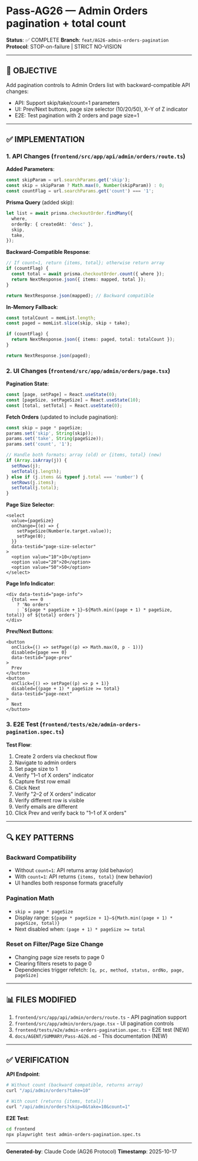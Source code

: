 # Pass-AG26 — Admin Orders pagination + total count

**Status**: ✅ COMPLETE
**Branch**: `feat/AG26-admin-orders-pagination`
**Protocol**: STOP-on-failure | STRICT NO-VISION

---

## 🎯 OBJECTIVE

Add pagination controls to Admin Orders list with backward-compatible API changes:
- API: Support skip/take/count=1 parameters
- UI: Prev/Next buttons, page size selector (10/20/50), X–Y of Z indicator
- E2E: Test pagination with 2 orders and page size=1

---

## ✅ IMPLEMENTATION

### 1. API Changes (`frontend/src/app/api/admin/orders/route.ts`)

**Added Parameters**:
```typescript
const skipParam = url.searchParams.get('skip');
const skip = skipParam ? Math.max(0, Number(skipParam)) : 0;
const countFlag = url.searchParams.get('count') === '1';
```

**Prisma Query** (added skip):
```typescript
let list = await prisma.checkoutOrder.findMany({
  where,
  orderBy: { createdAt: 'desc' },
  skip,
  take,
});
```

**Backward-Compatible Response**:
```typescript
// If count=1, return {items, total}; otherwise return array
if (countFlag) {
  const total = await prisma.checkoutOrder.count({ where });
  return NextResponse.json({ items: mapped, total });
}

return NextResponse.json(mapped); // Backward compatible
```

**In-Memory Fallback**:
```typescript
const totalCount = memList.length;
const paged = memList.slice(skip, skip + take);

if (countFlag) {
  return NextResponse.json({ items: paged, total: totalCount });
}

return NextResponse.json(paged);
```

### 2. UI Changes (`frontend/src/app/admin/orders/page.tsx`)

**Pagination State**:
```typescript
const [page, setPage] = React.useState(0);
const [pageSize, setPageSize] = React.useState(10);
const [total, setTotal] = React.useState(0);
```

**Fetch Orders** (updated to include pagination):
```typescript
const skip = page * pageSize;
params.set('skip', String(skip));
params.set('take', String(pageSize));
params.set('count', '1');

// Handle both formats: array (old) or {items, total} (new)
if (Array.isArray(j)) {
  setRows(j);
  setTotal(j.length);
} else if (j.items && typeof j.total === 'number') {
  setRows(j.items);
  setTotal(j.total);
}
```

**Page Size Selector**:
```tsx
<select
  value={pageSize}
  onChange={(e) => {
    setPageSize(Number(e.target.value));
    setPage(0);
  }}
  data-testid="page-size-selector"
>
  <option value="10">10</option>
  <option value="20">20</option>
  <option value="50">50</option>
</select>
```

**Page Info Indicator**:
```tsx
<div data-testid="page-info">
  {total === 0
    ? 'No orders'
    : `${page * pageSize + 1}–${Math.min((page + 1) * pageSize, total)} of ${total} orders`}
</div>
```

**Prev/Next Buttons**:
```tsx
<button
  onClick={() => setPage((p) => Math.max(0, p - 1))}
  disabled={page === 0}
  data-testid="page-prev"
>
  Prev
</button>
<button
  onClick={() => setPage((p) => p + 1)}
  disabled={(page + 1) * pageSize >= total}
  data-testid="page-next"
>
  Next
</button>
```

### 3. E2E Test (`frontend/tests/e2e/admin-orders-pagination.spec.ts`)

**Test Flow**:
1. Create 2 orders via checkout flow
2. Navigate to admin orders
3. Set page size to 1
4. Verify "1–1 of X orders" indicator
5. Capture first row email
6. Click Next
7. Verify "2–2 of X orders" indicator
8. Verify different row is visible
9. Verify emails are different
10. Click Prev and verify back to "1–1 of X orders"

---

## 🔍 KEY PATTERNS

### Backward Compatibility
- Without `count=1`: API returns array (old behavior)
- With `count=1`: API returns `{items, total}` (new behavior)
- UI handles both response formats gracefully

### Pagination Math
- `skip = page * pageSize`
- Display range: `${page * pageSize + 1}–${Math.min((page + 1) * pageSize, total)}`
- Next disabled when: `(page + 1) * pageSize >= total`

### Reset on Filter/Page Size Change
- Changing page size resets to page 0
- Clearing filters resets to page 0
- Dependencies trigger refetch: `[q, pc, method, status, ordNo, page, pageSize]`

---

## 📊 FILES MODIFIED

1. `frontend/src/app/api/admin/orders/route.ts` - API pagination support
2. `frontend/src/app/admin/orders/page.tsx` - UI pagination controls
3. `frontend/tests/e2e/admin-orders-pagination.spec.ts` - E2E test (NEW)
4. `docs/AGENT/SUMMARY/Pass-AG26.md` - This documentation (NEW)

---

## ✅ VERIFICATION

**API Endpoint**:
```bash
# Without count (backward compatible, returns array)
curl "/api/admin/orders?take=10"

# With count (returns {items, total})
curl "/api/admin/orders?skip=0&take=10&count=1"
```

**E2E Test**:
```bash
cd frontend
npx playwright test admin-orders-pagination.spec.ts
```

---

**Generated-by**: Claude Code (AG26 Protocol)
**Timestamp**: 2025-10-17
